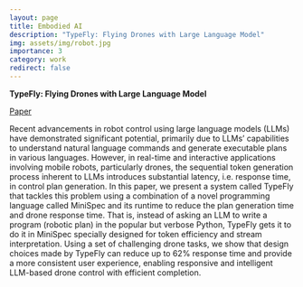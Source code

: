```yaml
---
layout: page
title: Embodied AI
description: "TypeFly: Flying Drones with Large Language Model"
img: assets/img/robot.jpg
importance: 3
category: work
redirect: false
---
```


**TypeFly: Flying Drones with Large Language Model**

<a href="https://neawhen.github.io/neiwen.github.io/assets/pdf/typefly.pdf" target="_blank" rel="noopener noreferrer"> Paper </a> 

Recent advancements in robot control using large language models (LLMs) have demonstrated significant potential, primarily due to LLMs’ capabilities to understand natural language commands and generate executable plans in various languages. However, in real-time and interactive applications involving mobile robots, particularly drones, the sequential token generation process inherent to LLMs introduces substantial latency, i.e. response time, in control plan generation. In this paper, we present a system called TypeFly that tackles this problem using a combination of a novel programming language called MiniSpec and its runtime to reduce the plan generation time and drone response time. That is, instead of asking an LLM to write a program (robotic plan) in the popular but verbose Python, TypeFly gets it to do it in MiniSpec specially designed for token efficiency and stream interpretation. Using a set of challenging drone tasks, we show that design choices made by TypeFly can reduce up to 62% response time and provide a more consistent user experience, enabling responsive and intelligent LLM-based drone control with efficient completion.


